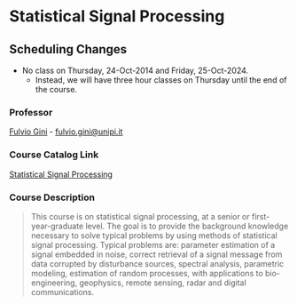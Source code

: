 # Statistical Signal Processing

## Scheduling Changes
* No class on Thursday, 24-Oct-2014 and Friday, 25-Oct-2024.  
  * Instead, we will have three hour classes on Thursday until the end of the course.

### Professor
[Fulvio Gini](https://unimap.unipi.it/cercapersone/dettaglio.php?ri=3836) - fulvio.gini@unipi.it

### Course Catalog Link
[Statistical Signal Processing]()

### Course Description
> This course is on statistical signal processing, at a senior or first-year-graduate level. The goal is to provide the background knowledge necessary to solve typical problems by using methods of statistical signal processing. Typical problems are: parameter estimation of a signal embedded in noise, correct retrieval of a signal message from data corrupted by disturbance sources, spectral analysis, parametric modeling, estimation of random processes, with applications to bio-engineering, geophysics, remote sensing, radar and digital communications.
